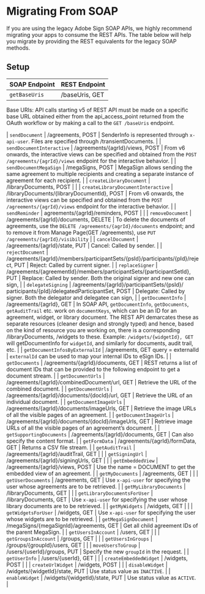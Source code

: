 # Migrating From SOAP

If you are using the legacy Adobe Sign SOAP APIs, we highly recommend migrating your apps to consume the REST APIs. The table below will help you migrate by providing the REST equivalents for the legacy SOAP methods.

## Setup

| **SOAP Endpoint** | **REST Endpoint**  |
| :---    |  :----   |
| `getBaseUris` | /baseUris, GET  |



Base URIs: API calls starting v5 of REST API must be made on a specific base URL obtained either from the api\_access\_point returned from the OAuth workflow or by making a call to the `GET /baseUris` endpoint. 



| `sendDocument` | /agreements, POST | SenderInfo is represented through `x-api-user`. Files are specified through /transientDocuments. |
| `sendDocumentInteractive` | /agreements/{agrId}/views, POST | From v6 onwards, the interactive views can be specified and obtained from the `POST /agreements/{agrId}/views` endpoint for the interactive behavior. |
| `sendDocumentMegaSign` | /megaSigns, POST | MegaSign allows sending the same agreement to multiple recipients and creating a separate instance of agreement for each recipient. |
| `createLibraryDocument` | /libraryDocuments, POST |   |
| `createLibraryDocumentInteractive` | /libraryDocuments/{libraryDocumentId}, POST | From v6 onwards, the interactive views can be specified and obtained from the `POST /agreements/{agrId}/views` endpoint for the interactive behavior. |
| `sendReminder` | agreements/{agrId}/reminders, POST |   |
| `removeDocument` | /agreements/{agrId}/documents, DELETE | To delete the documents of agreements, use the `DELETE /agreements/{agrId}/documents` endpoint; and to remove it from Manage Page(GET /agreements), use `PUT /agreements/{agrId}/visibility` |
| `cancelDocument` | /agreements/{agrId}/state, PUT | Cancel: Called by sender. |
| `rejectDocument` | /agreements/{agrId}/members/participantSets/{psId}/participants/{pId}/reject, PUT | Reject: Called by current signer. |
| `replaceSigner` | /agreements/{agreementId}/members/participantSets/{participantSetId}, PUT | Replace: Called by sender. Both the original signer and new one can sign, |
| `delegateSigning` | /agreements/{agrId}/participantSets/{psId}/ participants/{pId}/delegatedParticipantSet, POST | Delegate: Called by signer. Both the delegator and delegatee can sign, |
| `getDocumentInfo` | /agreements/{agrId}, GET | In SOAP API, `getDocumentInfo`, `getDocuments`, `getAuditTrail` etc. work on `documentKeys`, which can be an ID for an agreement, widget, or library document. The REST API demarcates these as separate resources (cleaner design and strongly typed) and hence, based on the kind of resource you are working on, there is a corresponding /libraryDocuments, /widgets to these. Example: `/widgets/{widgetId}, GET` will getDocumentInfo for `widgetId`, and similarly for documents, audit trail, etc. |
| `getDocumentInfosByExternalId` | /agreements, GET query = externalId | `externalId` can be used to map your internal IDs to eSign IDs. |
| `getDocuments` | /agreements/{agrId}/documents, GET | REST returns a list of document IDs that can be provided to the following endpoint to get a document stream. |
| `getDocumentUrls` | /agreements/{agrId}/combinedDocument/url, GET | Retrieve the URL of the combined document. |
| `getDocumentUrls` | /agreements/{agrId}/documents/{docId}/url, GET | Retrieve the URL of an individual document. |
| `getDocumentImageUrls` | /agreements/{agrId}/documents/imageUrls, GET | Retrieve the image URLs of all the visible pages of an agreement. |
| `getDocumentImageUrls` | /agreements/{agrId}/documents/{docId}/imageUrls, GET | Retrieve image URLs of all the visible pages of an agreement&rsquo;s document. |
| `getSupportingDocuments` | /agreements/{agrId}/documents, GET | Can also specify the content format. |
| `getFormData` | /agreements/{agrId}/formData, GET | Returns a CSV file stream. |
| `getAuditTrail` | /agreements/{agrId}/auditTrail, GET |   |
| `getSigningUrl` | /agreements/{agrId}/signingUrls, GET |   |
| `getEmbeddedView` | /agreements/{agrId}/views, POST | Use the name = DOCUMENT to get the embedded view of an agreement. |
| `getMyDocuments` | /agreements, GET |   |
| `getUserDocuments` | /agreements, GET | Use `x-api-user` for specifying the user whose agreements are to be retrieved. |
| `getMyLibraryDocuments` | /libraryDocuments, GET |   |
| `getLibraryDocumentsForUser` | /libraryDocuments, GET | Use `x-api-user` for specifying the user whose library documents are to be retrieved. |
| `getMyWidgets` | /widgets, GET |   |
| `getWidgetsForUser` | /widgets, GET | Use `x-api-user` for specifying the user whose widgets are to be retrieved. |
| `getMegaSignDocument` | /megaSigns/{megaSignId}/agreements, GET | Get all child agreement IDs of the parent MegaSign. |
| `getUsersInAccount` | /users, GET |   |
| `getGroupsInAccount` | /groups, GET |   |
| `getUsersInGroups` | /groups/{groupId}/users, GET |   |
| `moveUsersToGroup` | /users/{userId}/groups, PUT | Specify the new `groupId` in the request. |
| `getUserInfo` | /users/{userId}, GET |   |
| `createEmbeddedWidget` | /widgets, POST |   |
| `createUrlWidget` | /widgets, POST |   |
| `disableWidget` | /widgets/{widgetId}/state, PUT | Use status value as `INACTIVE`. |
| `enableWidget` | /widgets/{widgetId}/state, PUT | Use status value as `ACTIVE`. |
